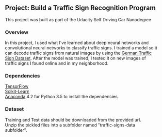 ## Project: Build a Traffic Sign Recognition Program
This project was built as part of the Udacity Self Driving Car Nanodegree

### Overview

In this project, I used what I've learned about deep neural networks and convolutional neural networks to classify traffic signs. I trained a model so it can decode traffic signs from natural images by using the [German Traffic Sign Dataset](http://benchmark.ini.rub.de/?section=gtsrb&subsection=dataset). After the model was trained, I tested it on new images of traffic signs I found online and in my neighborhood.

### Dependencies
[TensorFlow](https://www.tensorflow.org/)<br />
[Scikit-Learn](http://scikit-learn.org/)<br />
[Anaconda](https://www.continuum.io/downloads) 4.2 for Python 3.5 to install the dependencies

### Dataset
Training and Test data should be downloaded from the provided url.<br />
Unzip the pickled files into a subfolder named "traffic-signs-data subfolder".
